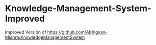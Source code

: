 # Knowledge-Management-System-Improved
Improved Version of https://github.com/Abhigyan-Mishra/KnowledgeManagementSystem
